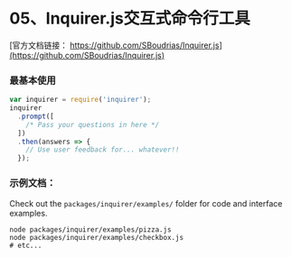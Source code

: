 # 05、Inquirer.js交互式命令行工具                        

[官方文档链接： https://github.com/SBoudrias/Inquirer.js](https://github.com/SBoudrias/Inquirer.js)                    

### 最基本使用
```javascript
var inquirer = require('inquirer');
inquirer
  .prompt([
    /* Pass your questions in here */
  ])
  .then(answers => {
    // Use user feedback for... whatever!!
  });
```

### 示例文档：
Check out the `packages/inquirer/examples/` folder for code and interface examples.         
```
node packages/inquirer/examples/pizza.js
node packages/inquirer/examples/checkbox.js
# etc...
```


